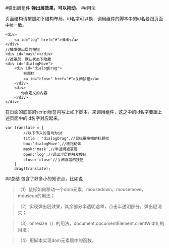 #弹出层组件
**弹出层效果，可以拖动。**
##用法

页面结构请按照如下结构布局，id名字可以换，调用组件的脚本中的id名要跟页面中id一致。

	
	<div>
		<a id="log" href="#">弹出</a>
	</div>
	//触发弹出层的按钮
    <div id="mask"></div>
	//遮罩层，默认状态下隐藏
    <div id="dialogMove">
        <div id="dialogDrag">
            标题栏
            <a id="close" href="#">关闭按钮</a>
        </div>
        <div>
           你自定义的内容
        </div>
    </div>
在页面的底部的script标签内写上如下脚本，来调用组件，这之中的id名字要跟上述页面中的id名字对应起来。

	var translate = {
            //以下传入的值均为id
            title : 'dialogDrag',//鼠标要拖拽的标题栏
            box:'dialogMove',//被拖动体
            mask:'mask',//半透明遮罩层
            open:'log',//调出浮层的触发按钮
            close:'close'//关闭浮层的按钮
        }
        drag(translate);

##总结
包含了好多小的知识点，比如说：
>（1）鼠标如何移动一个dom元素，mousedown，mousemove，mouseup的用法；

>（2）实现弹出层效果，其余部分半透明遮罩，点击半透明部分，弹出层消失；

>（3）onresize（）的用法，document.documentElement.clientWidth;的用法；

>（4）用脚本实现dom元素居中的函数。